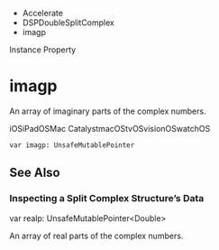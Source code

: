 

- Accelerate
- DSPDoubleSplitComplex
-  imagp 

Instance Property

# imagp

An array of imaginary parts of the complex numbers.

iOSiPadOSMac CatalystmacOStvOSvisionOSwatchOS

``` source
var imagp: UnsafeMutablePointer
```

## See Also

### Inspecting a Split Complex Structure’s Data

var realp: UnsafeMutablePointer&lt;Double>

An array of real parts of the complex numbers.

